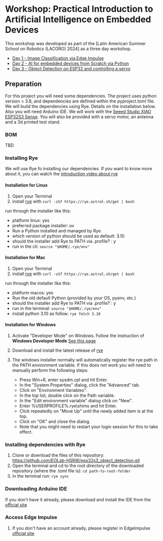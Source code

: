 # Workshop: Practical Introduction to Artificial Intelligence on Embedded Devices

This workshop was developed as part of the [Latin American Summer School on Robotics (LACORO) 2024] as a three day workshop.
- [Day 1 - Image Classification via Edge Impulse](./day_1/README.md)
- [Day 2 - AI for embedded devices from Scratch via Python](./day_2/README.md)
- [Day 3 - Object Detection on ESP32 and controlling a servo](./day_3/README.md)

## Preparation
For this project you will need some dependencies. The project uses python version > 3.8, and dependencies are defined within the pyproject.toml file. 
We will build the dependencies using Rye. Details on the installation below. Also you will need Arduino IDE.
We will work with the [Seeed Studio XIAO ESP32S3 Sense](https://wiki.seeedstudio.com/xiao_esp32s3_getting_started/). You will also be provided with a servo motor, an antenna and a 3d printed test stand.

### BOM
TBD

### Installing Rye
We will use Rye fo installing our dependencies. If you want to know more about it, you can watch the [introduction video about rye](https://rye.astral.sh/guide/)

#### Installation for Linux

1. Open your Terminal
1. install [rye](https://rye.astral.sh/) with `curl -sSf https://rye.astral.sh/get | bash`

run through the installer like this:
- platform linux: yes
- preferred package installer: uv
- Run a Python installed and managed by Rye
- which version of python should be used as default: 3.10
- should the installer add Rye to PATH via .profile? : y
- run in the cli: `source "$HOME/.rye/env"`

#### Installation for Mac

1. Open your Terminal
1. install [rye](https://rye.astral.sh/) with `curl -sSf https://rye.astral.sh/get | bash`

run through the installer like this:
- platform macos: yes
- Run the old default Python (provided by your OS, pyenv, etc.)
- should the installer add Rye to PATH via .profile? : y
- run in the terminal: `source "$HOME/.rye/env"`
- install python 3.10 as follow: `rye fetch 3.10`

#### Installation for Windows


1. Activate "Developer Mode" on Windows. Follow the instruction of **Windows Developer Mode** [See this page](https://rye.astral.sh/guide/faq/#windows-developer-mode)
1. Download and install the latest release of [rye](https://rye.astral.sh/) 
1. The windows installer normally will automatically register the rye path in the PATH environment variable. If this does not work you will need to manually perform the following steps:

    - Press Win+R, enter sysdm.cpl and hit Enter.
    - In the "System Properties" dialog, click the "Advanced" tab.
    - Click on "Environment Variables".
    - In the top list, double click on the Path variable.
    - In the "Edit environment variable" dialog click on "New".
    - Enter %USERPROFILE%\.rye\shims and hit Enter.
    - Click repeatedly on "Move Up" until the newly added item is at the top.
    - Click on "OK" and close the dialog.
    - Note that you might need to restart your login session for this to take effect.

### Installing dependencies with Rye

1. Clone or download the files of this repository: https://github.com/EOLab-HSRW/esp32s3_object_detection.git
1. Open the terminal and cd to the root directory of the downloaded repository (where the .toml file is): `cd path-to-root-folder`
1. In the terminal run: `rye sync`

### Downloading Arduino IDE
If you don't have it already, please download  and install the IDE from the [official site](https://www.arduino.cc/en/software)

### Access Edge Impulse
1. If you don't have an account already, please register in EdgeImpulse [official site](https://studio.edgeimpulse.com/signup)
